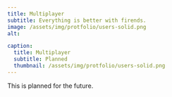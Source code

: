 ```yaml
---
title: Multiplayer
subtitle: Everything is better with firends.
image: /assets/img/protfolio/users-solid.png
alt: 

caption:
  title: Multiplayer
  subtitle: Planned
  thumbnail: /assets/img/protfolio/users-solid.png
---
```

This is planned  for the future.
